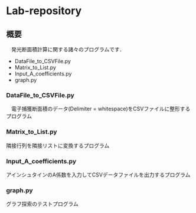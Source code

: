# Lab-repository
## 概要
　発光断面積計算に関する諸々のプログラムです．
　
- DataFile_to_CSVFile.py
- Matrix_to_List.py
- Input_A_coefficients.py
- graph.py

### DataFile_to_CSVFile.py
　電子捕獲断面積のデータ(Delimiter = whitespace)をCSVファイルに整形するプログラム
　
### Matrix_to_List.py
  隣接行列を隣接リストに変換するプログラム
  
### Input_A_coefficients.py
  アインシュタインのA係数を入力してCSVデータファイルを出力するプログラム
  
### graph.py
  グラフ探索のテストプログラム
